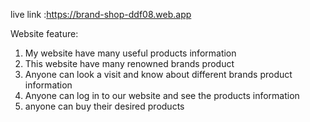 
 live link :https://brand-shop-ddf08.web.app


Website feature: 
1. My website have many useful products information
2. This website have many renowned brands product
3. Anyone can look a visit and know about different brands product information
4. Anyone can log in to our website and see the products information
5. anyone can buy their desired products
